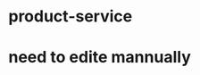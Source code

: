 # product-service
# need to edite mannually 
<!-- type Product struct {
	state         protoimpl.MessageState
	sizeCache     protoimpl.SizeCache
	unknownFields protoimpl.UnknownFields

	Id          string  `protobuf:"bytes,1,opt,name=id,proto3" json:"id,omitempty" db:"id,omitempty"`
	Name        string  `protobuf:"bytes,2,opt,name=name,proto3" json:"name,omitempty" db:"name,omitempty"`
	Description string  `protobuf:"bytes,3,opt,name=description,proto3" json:"description,omitempty" db:"description,omitempty"`
	Price       float64 `protobuf:"fixed64,4,opt,name=price,proto3" json:"price,omitempty" db:"price,omitempty"`
	CategoryId  string  `protobuf:"bytes,5,opt,name=category_id,json=categoryId,proto3" json:"category_id,omitempty" db:"category_id,omitempty"`
	ArtisanId   string  `protobuf:"bytes,6,opt,name=artisan_id,json=artisanId,proto3" json:"artisan_id,omitempty" db:"artisan_id"`
	Quantity    int32   `protobuf:"varint,7,opt,name=quantity,proto3" json:"quantity,omitempty" db:"quantity"`
	CreatedAt   string  `protobuf:"bytes,8,opt,name=created_at,json=createdAt,proto3" json:"created_at,omitempty" db:"created_at"`
	UpdatedAt   string  `protobuf:"bytes,9,opt,name=updated_at,json=updatedAt,proto3" json:"updated_at,omitempty" db:"updated_at"`
} -->

<!-- type Rating struct {
	state         protoimpl.MessageState
	sizeCache     protoimpl.SizeCache
	unknownFields protoimpl.UnknownFields

	Id        string  `protobuf:"bytes,1,opt,name=id,proto3" json:"id,omitempty" db:"id,omitempty"`
	ProductId string  `protobuf:"bytes,2,opt,name=product_id,json=productId,proto3" json:"product_id,omitempty" db:"product_id,omitempty"`
	UserId    string  `protobuf:"bytes,3,opt,name=user_id,json=userId,proto3" json:"user_id,omitempty" db:"user_id,omitempty"`
	Rating    float64 `protobuf:"fixed64,4,opt,name=rating,proto3" json:"rating,omitempty" db:"rating,omitempty"`
	Comment   string  `protobuf:"bytes,5,opt,name=comment,proto3" json:"comment,omitempty" db:"comment,omitempty"`
	CreatedAt string  `protobuf:"bytes,6,opt,name=created_at,json=createdAt,proto3" json:"created_at,omitempty" db:"created_at,omitpty"`
} -->
<!-- type Order struct {
	state         protoimpl.MessageState
	sizeCache     protoimpl.SizeCache
	unknownFields protoimpl.UnknownFields

	Id              string  `protobuf:"bytes,1,opt,name=id,proto3" json:"id,omitempty" db:"id,omitempty"`
	UserId          string  `protobuf:"bytes,2,opt,name=user_id,json=userId,proto3" json:"user_id,omitempty" db:"user_id,omitempty"`
	TotalAmount     float64 `protobuf:"fixed64,3,opt,name=total_amount,json=totalAmount,proto3" json:"total_amount,omitempty" db:"total_amount"`
	Status          string  `protobuf:"bytes,4,opt,name=status,proto3" json:"status,omitempty" db:"status"`
	ShippingAddress string  `protobuf:"bytes,5,opt,name=shipping_address,json=shippingAddress,proto3" json:"shipping_address,omitempty" db:"shippingAddres"`
	CreatedAt       string  `protobuf:"bytes,6,opt,name=created_at,json=createdAt,proto3" json:"created_at,omitempty" db:"created_at"`
	UpdatedAt       string  `protobuf:"bytes,7,opt,name=updated_at,json=updatedAt,proto3" json:"updated_at,omitempty" db:"updated_at"`
} -->
